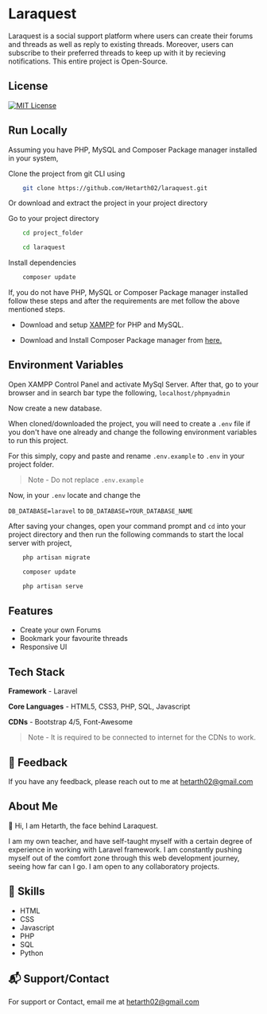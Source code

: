 # Laraquest

Laraquest is a social support platform where users can create their forums and threads as well as reply to existing threads. Moreover, users can subscribe to their preferred threads to keep up with it by recieving notifications. This entire project is Open-Source.

## License

[![MIT License](https://img.shields.io/badge/License-MIT-red?style=for-the-badge)](https://opensource.org/licenses/MIT)

## Run Locally

Assuming you have PHP, MySQL and Composer Package manager installed in your system,

Clone the project from git CLI using

```bash
    git clone https://github.com/Hetarth02/laraquest.git
```

Or download and extract the project in your project directory

Go to your project directory

```bash
    cd project_folder
```
```bash
    cd laraquest
```

Install dependencies

```bash
    composer update
```

If, you do not have PHP, MySQL or Composer Package manager installed follow these steps and after the requirements are met follow the above mentioned steps.

- Download and setup [XAMPP](https://www.apachefriends.org/index.html) for PHP and MySQL.

- Download and Install Composer Package manager from [here.](https://getcomposer.org/)

## Environment Variables

Open XAMPP Control Panel and activate MySql Server. After that, go to your browser and in search bar type the following, ```localhost/phpmyadmin```

Now create a new database.

When cloned/downloaded the project, you will need to create a `.env` file if you don't have one already and change the following environment variables to run this project.

For this simply, copy and paste and rename `.env.example` to `.env` in your project folder.

> Note - Do not replace `.env.example`

Now, in your `.env` locate and change the

`DB_DATABASE=laravel` to `DB_DATABASE=YOUR_DATABASE_NAME`

After saving your changes, open your command prompt and `cd` into your project directory and then run the following commands to start the local server with project,

```bash
    php artisan migrate
``` 
```bash
    composer update
```
```bash
    php artisan serve
```  
## Features

- Create your own Forums
- Bookmark your favourite threads
- Responsive UI

## Tech Stack

**Framework** - Laravel

**Core Languages** - HTML5, CSS3, PHP, SQL, Javascript

**CDNs** - Bootstrap 4/5, Font-Awesome

> Note - It is required to be connected to internet for the CDNs to work.
  
## :memo: Feedback

If you have any feedback, please reach out to me at hetarth02@gmail.com

## About Me

:wave: Hi, I am Hetarth, the face behind Laraquest.

I am my own teacher, and have self-taught myself with a certain degree of experience in working with Laravel framework. I am constantly pushing myself out of the comfort zone through this web development journey, seeing how far can I go. I am open to any collaboratory projects.
  
## 🚀 Skills

- HTML
- CSS
- Javascript
- PHP
- SQL
- Python
  
## :mailbox_with_mail: Support/Contact

For support or Contact, email me at hetarth02@gmail.com